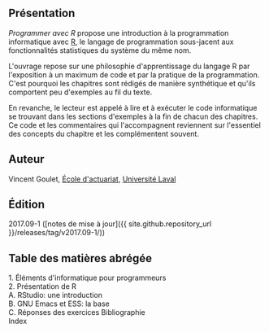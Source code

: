 ## Présentation

*Programmer avec R* propose une introduction à la programmation
informatique avec [R](https://www.r-project.org), le langage de
programmation sous-jacent aux fonctionnalités statistiques du système
du même nom.

L'ouvrage repose sur une philosophie d'apprentissage du langage
R par l'exposition à un maximum de code et par la pratique de la
programmation. C'est pourquoi les chapitres sont rédigés de manière
synthétique et qu'ils comportent peu d'exemples au fil du texte. 

En revanche, le lecteur est appelé à lire et à exécuter le code
informatique se trouvant dans les sections d'exemples à la fin de
chacun des chapitres. Ce code et les commentaires qui l'accompagnent
reviennent sur l'essentiel des concepts du chapitre et les
complémentent souvent. 

## Auteur

Vincent Goulet, [École d'actuariat](https://www.act.ulaval.ca), [Université Laval](https://ulaval.ca)

## Édition

2017.09-1 ([notes de mise à jour]({{ site.github.repository_url }}/releases/tag/v2017.09-1/))


## Table des matières abrégée

1\. Éléments d'informatique pour programmeurs  
2\. Présentation de R  
A. RStudio: une introduction  
B. GNU Emacs et ESS: la base  
C. Réponses des exercices
Bibliographie  
Index
